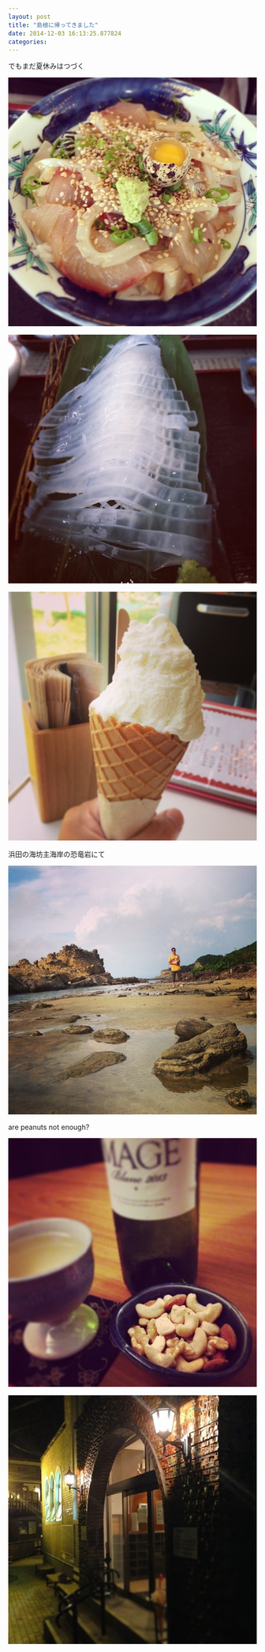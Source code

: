 ```yaml
---
layout: post
title: "島根に帰ってきました"
date: 2014-12-03 16:13:25.877824
categories: 
---
```


でもまだ夏休みはつづく

![](/assets/images/201408/10597422_677607202330741_1967497517_n.jpg)

![](/assets/images/201408/10522826_645820142181140_1581268089_n.jpg)

![](/assets/images/201408/915673_1486287681611509_1854355492_n.jpg)

浜田の海坊主海岸の恐竜岩にて

![浜田の海坊主海岸の恐竜岩にて](/assets/images/201408/10538754_681920078554918_2110542819_n.jpg)

are peanuts not enough?

![are peanuts not enough?](/assets/images/201408/10570201_1386572644952282_13250104_n.jpg)

![](/assets/images/201408/10570121_1530735797142448_2009254749_n.jpg)


